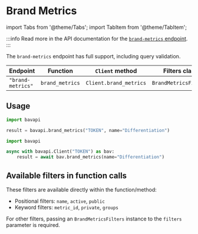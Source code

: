 # Brand Metrics

import Tabs from '@theme/Tabs';
import TabItem from '@theme/TabItem';

:::info
Read more in the API documentation for the [`brand-metrics` endpoint](/metrics/metrics.md).
:::

The `brand-metrics` endpoint has full support, including query validation.

| Endpoint          | Function        | `Client` method        | Filters class         |
| ----------------- | --------------- | ---------------------- | --------------------- |
| `"brand-metrics"` | `brand_metrics` | `Client.brand_metrics` | `BrandMetricsFilters` |

## Usage

<Tabs>
  <TabItem value="sync" label="Sync" default>

```py title="Using top-level functions"
import bavapi

result = bavapi.brand_metrics("TOKEN", name="Differentiation")
```

  </TabItem>
  <TabItem value="async" label="Async">

```py title="Using Client asynchronously"
import bavapi

async with bavapi.Client("TOKEN") as bav:
    result = await bav.brand_metrics(name="Differentiation")
```

  </TabItem>
</Tabs>

## Available filters in function calls

These filters are available directly within the function/method:

- Positional filters: `name`, `active`, `public`
- Keyword filters: `metric_id`, `private`, `groups`

For other filters, passing an `BrandMetricsFilters` instance to the `filters` parameter is required.
